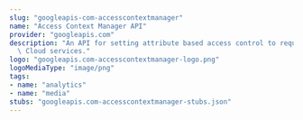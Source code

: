 ```yaml
---
slug: "googleapis-com-accesscontextmanager"
name: "Access Context Manager API"
provider: "googleapis.com"
description: "An API for setting attribute based access control to requests to Google\
  \ Cloud services."
logo: "googleapis.com-accesscontextmanager-logo.png"
logoMediaType: "image/png"
tags:
- name: "analytics"
- name: "media"
stubs: "googleapis.com-accesscontextmanager-stubs.json"
---
```

